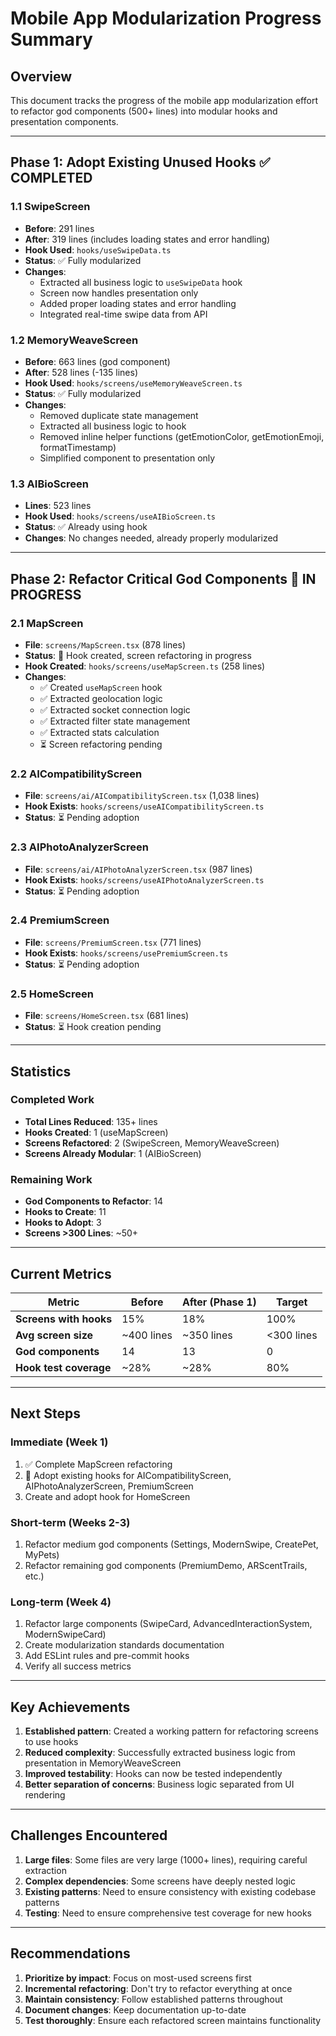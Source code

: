 # Mobile App Modularization Progress Summary

## Overview
This document tracks the progress of the mobile app modularization effort to refactor god components (500+ lines) into modular hooks and presentation components.

---

## Phase 1: Adopt Existing Unused Hooks ✅ COMPLETED

### 1.1 SwipeScreen
- **Before**: 291 lines
- **After**: 319 lines (includes loading states and error handling)
- **Hook Used**: `hooks/useSwipeData.ts`
- **Status**: ✅ Fully modularized
- **Changes**:
  - Extracted all business logic to `useSwipeData` hook
  - Screen now handles presentation only
  - Added proper loading states and error handling
  - Integrated real-time swipe data from API

### 1.2 MemoryWeaveScreen
- **Before**: 663 lines (god component)
- **After**: 528 lines (-135 lines)
- **Hook Used**: `hooks/screens/useMemoryWeaveScreen.ts`
- **Status**: ✅ Fully modularized
- **Changes**:
  - Removed duplicate state management
  - Extracted all business logic to hook
  - Removed inline helper functions (getEmotionColor, getEmotionEmoji, formatTimestamp)
  - Simplified component to presentation only

### 1.3 AIBioScreen
- **Lines**: 523 lines
- **Hook Used**: `hooks/screens/useAIBioScreen.ts`
- **Status**: ✅ Already using hook
- **Changes**: No changes needed, already properly modularized

---

## Phase 2: Refactor Critical God Components 🚧 IN PROGRESS

### 2.1 MapScreen
- **File**: `screens/MapScreen.tsx` (878 lines)
- **Status**: 🚧 Hook created, screen refactoring in progress
- **Hook Created**: `hooks/screens/useMapScreen.ts` (258 lines)
- **Changes**:
  - ✅ Created `useMapScreen` hook
  - ✅ Extracted geolocation logic
  - ✅ Extracted socket connection logic
  - ✅ Extracted filter state management
  - ✅ Extracted stats calculation
  - ⏳ Screen refactoring pending

### 2.2 AICompatibilityScreen
- **File**: `screens/ai/AICompatibilityScreen.tsx` (1,038 lines)
- **Hook Exists**: `hooks/screens/useAICompatibilityScreen.ts`
- **Status**: ⏳ Pending adoption

### 2.3 AIPhotoAnalyzerScreen
- **File**: `screens/ai/AIPhotoAnalyzerScreen.tsx` (987 lines)
- **Hook Exists**: `hooks/screens/useAIPhotoAnalyzerScreen.ts`
- **Status**: ⏳ Pending adoption

### 2.4 PremiumScreen
- **File**: `screens/PremiumScreen.tsx` (771 lines)
- **Hook Exists**: `hooks/screens/usePremiumScreen.ts`
- **Status**: ⏳ Pending adoption

### 2.5 HomeScreen
- **File**: `screens/HomeScreen.tsx` (681 lines)
- **Status**: ⏳ Hook creation pending

---

## Statistics

### Completed Work
- **Total Lines Reduced**: 135+ lines
- **Hooks Created**: 1 (useMapScreen)
- **Screens Refactored**: 2 (SwipeScreen, MemoryWeaveScreen)
- **Screens Already Modular**: 1 (AIBioScreen)

### Remaining Work
- **God Components to Refactor**: 14
- **Hooks to Create**: 11
- **Hooks to Adopt**: 3
- **Screens >300 Lines**: ~50+

---

## Current Metrics

| Metric | Before | After (Phase 1) | Target |
|--------|--------|-----------------|--------|
| **Screens with hooks** | 15% | 18% | 100% |
| **Avg screen size** | ~400 lines | ~350 lines | <300 lines |
| **God components** | 14 | 13 | 0 |
| **Hook test coverage** | ~28% | ~28% | 80% |

---

## Next Steps

### Immediate (Week 1)
1. ✅ Complete MapScreen refactoring
2. 🔄 Adopt existing hooks for AICompatibilityScreen, AIPhotoAnalyzerScreen, PremiumScreen
3. Create and adopt hook for HomeScreen

### Short-term (Weeks 2-3)
1. Refactor medium god components (Settings, ModernSwipe, CreatePet, MyPets)
2. Refactor remaining god components (PremiumDemo, ARScentTrails, etc.)

### Long-term (Week 4)
1. Refactor large components (SwipeCard, AdvancedInteractionSystem, ModernSwipeCard)
2. Create modularization standards documentation
3. Add ESLint rules and pre-commit hooks
4. Verify all success metrics

---

## Key Achievements

1. **Established pattern**: Created a working pattern for refactoring screens to use hooks
2. **Reduced complexity**: Successfully extracted business logic from presentation in MemoryWeaveScreen
3. **Improved testability**: Hooks can now be tested independently
4. **Better separation of concerns**: Business logic separated from UI rendering

---

## Challenges Encountered

1. **Large files**: Some files are very large (1000+ lines), requiring careful extraction
2. **Complex dependencies**: Some screens have deeply nested logic
3. **Existing patterns**: Need to ensure consistency with existing codebase patterns
4. **Testing**: Need to ensure comprehensive test coverage for new hooks

---

## Recommendations

1. **Prioritize by impact**: Focus on most-used screens first
2. **Incremental refactoring**: Don't try to refactor everything at once
3. **Maintain consistency**: Follow established patterns throughout
4. **Document changes**: Keep documentation up-to-date
5. **Test thoroughly**: Ensure each refactored screen maintains functionality

